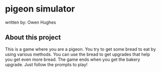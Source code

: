 # pigeon simulator

written by: Owen Hughes

## About this project
This is a game where you are a pigeon. You try to get some bread to eat by using various methods. You can use the bread to get upgrades that help you get even more bread. The game ends when you get the bakery upgrade. Just follow the prompts to play! 
